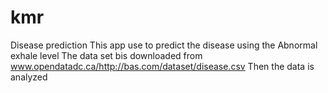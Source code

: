 # kmr
Disease prediction
This app use to predict the disease using the Abnormal exhale level
The data set bis downloaded from www.opendatadc.ca/http://bas.com/dataset/disease.csv
Then the data is analyzed
